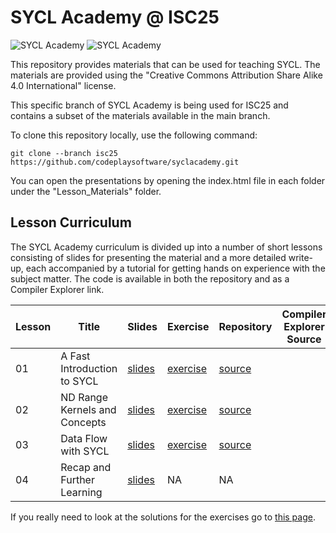 # SYCL Academy @ ISC25

![SYCL Academy](sycl_academy_black.png#gh-light-mode-only "SYCL Academy")
![SYCL Academy](sycl_academy_white.png#gh-dark-mode-only "SYCL Academy")

This repository provides materials that can be used for teaching SYCL. The
materials are provided using the "Creative Commons Attribution Share Alike 4.0
International" license.

This specific branch of SYCL Academy is being used for ISC25 and contains a subset
of the materials available in the main branch.

To clone this repository locally, use the following command:

`git clone --branch isc25 https://github.com/codeplaysoftware/syclacademy.git`

You can open the presentations by opening the index.html file in each folder under the "Lesson_Materials" folder.

## Lesson Curriculum

The SYCL Academy curriculum is divided up into a number of short lessons
consisting of slides for presenting the material and a more detailed write-up,
each accompanied by a tutorial for getting hands on experience with the subject
matter. The code is available in both the repository and as a Compiler Explorer link.

| Lesson | Title | Slides | Exercise | Repository | Compiler Explorer Source |
|--------|-------|--------|----------|------------|------------------|
| 01 | A Fast Introduction to SYCL | [slides][lesson-1-slides] | [exercise][lesson-1-exercise] | [source][lesson-1-CEsource]  |
| 02 | ND Range Kernels and Concepts | [slides][lesson-2-slides] | [exercise][lesson-2-exercise] | [source][lesson-2-CEsource] |
| 03 | Data Flow with SYCL | [slides][lesson-3-slides] | [exercise][lesson-3-exercise] | [source][lesson-3-CEsource] |
| 04 | Recap and Further Learning | [slides][lesson-4-slides] | NA | NA |

If you really need to look at the solutions for the exercises go to [this page][isc25-solutions].

[lesson-1-slides]: ./Lesson_Materials/Fast_Track/
[lesson-1-exercise]: ./Code_Exercises/Asynchronous_Execution/README.md
[lesson-1-source]:   ./Code_Exercises/Asynchronous_Execution/source.cpp
[lesson-1-CEsource]: https://godbolt.org/z/Mxb5zj6zW

[lesson-2-slides]: ./Lesson_Materials/Data_Parallelism/
[lesson-2-exercise]: ./Code_Exercises/Data_Parallelism/README.md
[lesson-2-source]:   ./Code_Exercises/Data_Parallelism/source.cpp
[lesson-2-CEsource]: https://godbolt.org/z/rWEee49rP

[lesson-3-slides]: ./Lesson_Materials/Data_and_Dependencies/
[lesson-3-exercise]: ./Code_Exercises/Data_and_Dependencies/README.md
[lesson-3-source]:   ./Code_Exercises/Data_and_Dependencies/source.cpp
[lesson-3-CEsource]: https://godbolt.org/z/ajErrMccv

[lesson-4-slides]: ./Lesson_Materials/Recap_and_Further_Learning/
[isc25-solutions]: ./Solutions/solutions.md